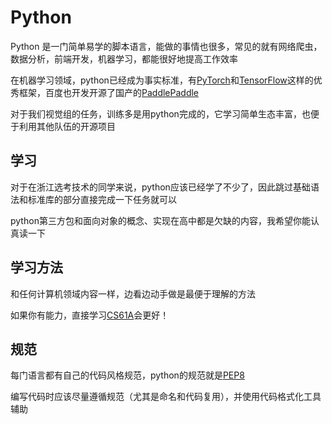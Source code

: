 # Python
Python 是一门简单易学的脚本语言，能做的事情也很多，常见的就有网络爬虫，数据分析，前端开发，机器学习，都能很好地提高工作效率

在机器学习领域，python已经成为事实标准，有[PyTorch](https://pytorch.org/)和[TensorFlow](https://tensorflow.google.cn/)这样的优秀框架，百度也开发开源了国产的[PaddlePaddle](https://www.paddlepaddle.org.cn/)

对于我们视觉组的任务，训练多是用python完成的，它学习简单生态丰富，也便于利用其他队伍的开源项目

## 学习
对于在浙江选考技术的同学来说，python应该已经学了不少了，因此跳过基础语法和标准库的部分直接完成一下任务就可以

python第三方包和面向对象的概念、实现在高中都是欠缺的内容，我希望你能认真读一下

## 学习方法
和任何计算机领域内容一样，边看边动手做是最便于理解的方法

如果你有能力，直接学习[CS61A](https://cs61a.org/)会更好！

## 规范
每门语言都有自己的代码风格规范，python的规范就是[PEP8](https://peps.python.org/pep-0008/)

编写代码时应该尽量遵循规范（尤其是命名和代码复用），并使用代码格式化工具辅助
